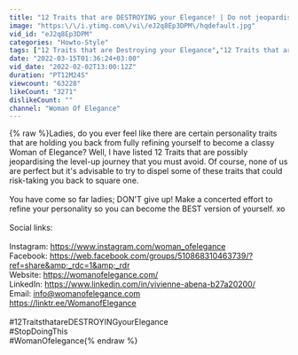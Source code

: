 ```yaml
---
title: "12 Traits that are DESTROYING your Elegance! | Do not jeopardise your Level Up!"
image: "https:\/\/i.ytimg.com\/vi\/eJ2q8Ep3DPM\/hqdefault.jpg"
vid_id: "eJ2q8Ep3DPM"
categories: "Howto-Style"
tags: ["12 Traits that are Destroying your Elegance","12 Traits that are destroying your personality","bad personality traits"]
date: "2022-03-15T01:36:24+03:00"
vid_date: "2022-02-02T13:00:12Z"
duration: "PT12M24S"
viewcount: "63228"
likeCount: "3271"
dislikeCount: ""
channel: "Woman Of Elegance"
---
```

{% raw %}Ladies, do you ever feel like there are certain personality traits that are holding you back from fully refining yourself to become a classy Woman of Elegance? Well, I have listed 12 Traits that are possibly jeopardising the level-up journey that you must avoid. Of course, none of us are perfect but it's advisable to try to dispel some of these traits that could risk-taking you back to square one.<br /><br />You have come so far ladies; DON'T give up! Make a concerted effort to refine your personality so you can become the BEST version of yourself.  xo<br /><br />Social links:<br /><br />Instagram: <a rel="nofollow" target="blank" href="https://www.instagram.com/woman_ofelegance">https://www.instagram.com/woman_ofelegance</a><br />Facebook: <a rel="nofollow" target="blank" href="https://web.facebook.com/groups/510868310463739/?ref=share&amp;_rdc=1&amp;_rdr">https://web.facebook.com/groups/510868310463739/?ref=share&amp;_rdc=1&amp;_rdr</a><br />Website:  <a rel="nofollow" target="blank" href="https://womanofelegance.com/">https://womanofelegance.com/</a><br />LinkedIn: <a rel="nofollow" target="blank" href="https://www.linkedin.com/in/vivienne-abena-b27a20200/">https://www.linkedin.com/in/vivienne-abena-b27a20200/</a><br />Email: info@womanofelegance.com<br /><a rel="nofollow" target="blank" href="https://linktr.ee/WomanofElegance">https://linktr.ee/WomanofElegance</a><br /><br />#12TraitsthatareDESTROYINGyourElegance<br />#StopDoingThis<br />#WomanOfelegance{% endraw %}
